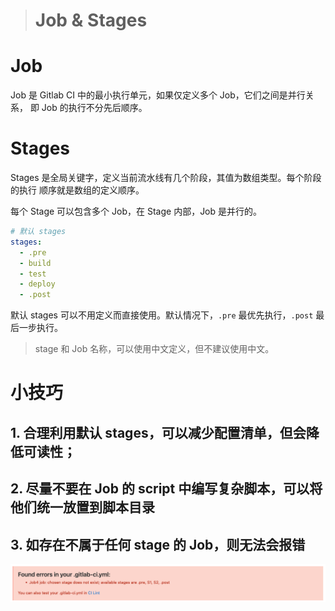 > # Job & Stages


# Job

Job 是 Gitlab CI 中的最小执行单元，如果仅定义多个 Job，它们之间是并行关系，
即 Job 的执行不分先后顺序。

# Stages

Stages 是全局关键字，定义当前流水线有几个阶段，其值为数组类型。每个阶段的执行
顺序就是数组的定义顺序。

每个 Stage 可以包含多个 Job，在 Stage 内部，Job 是并行的。

```yaml
# 默认 stages
stages:
  - .pre
  - build
  - test
  - deploy
  - .post
```

默认 stages 可以不用定义而直接使用。默认情况下，`.pre` 最优先执行，`.post` 最后一步执行。

> stage 和 Job 名称，可以使用中文定义，但不建议使用中文。


# 小技巧

## 1. 合理利用默认 stages，可以减少配置清单，但会降低可读性；

## 2. 尽量不要在 Job 的 script 中编写复杂脚本，可以将他们统一放置到脚本目录

## 3. 如存在不属于任何 stage 的 Job，则无法会报错

![](./images/job4_no_stage_error.png)